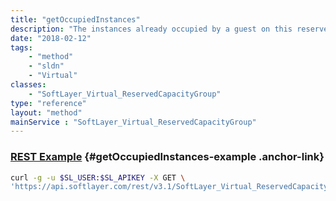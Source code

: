 ```yaml
---
title: "getOccupiedInstances"
description: "The instances already occupied by a guest on this reserved capacity group."
date: "2018-02-12"
tags:
    - "method"
    - "sldn"
    - "Virtual"
classes:
    - "SoftLayer_Virtual_ReservedCapacityGroup"
type: "reference"
layout: "method"
mainService : "SoftLayer_Virtual_ReservedCapacityGroup"
---
```


### [REST Example](#getOccupiedInstances-example) <a href="/article/rest/"><i class="fas fa-question"></i></a> {#getOccupiedInstances-example .anchor-link} 
```bash
curl -g -u $SL_USER:$SL_APIKEY -X GET \
'https://api.softlayer.com/rest/v3.1/SoftLayer_Virtual_ReservedCapacityGroup/{SoftLayer_Virtual_ReservedCapacityGroupID}/getOccupiedInstances'
```
